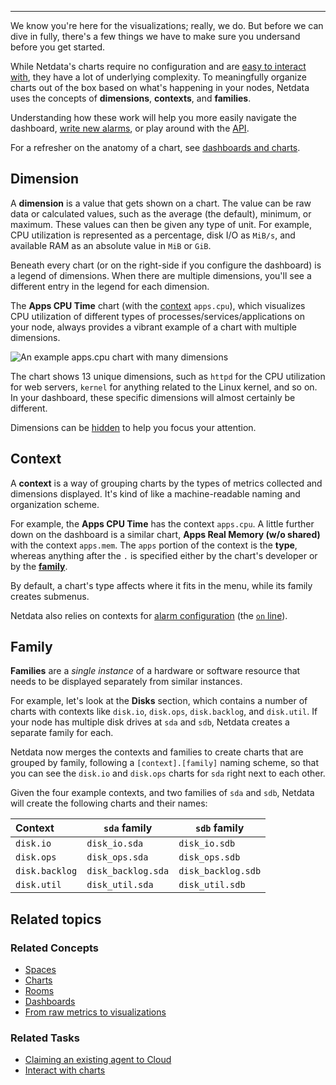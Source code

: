 <!--
title: "From raw Metrics to visualization"
sidebar_label: "From raw Metrics to visualization"
custom_edit_url: "https://github.com/netdata/netdata/blob/master/docs/concepts/visualizations/from-raw-metrics-to-visualization.md"
sidebar_position: "2300"
learn_status: "Published"
learn_topic_type: "Concepts"
learn_rel_path: "Concepts/Visualizations"
learn_docs_purpose: "Beginners corner, explain the terminology of Netdata's metrics, dimensions, labels, charts, context-instances, composites charts and how all these knitted into dashboards "
-->


**********************************************************************

We know you're here for the visualizations; really, we do. But before we can dive in fully, there's a few things we have to make sure you undersand before 
you get started. 

While Netdata's charts require no configuration and are [easy to interact with](/docs/dashboard/interact-charts.mdx),
they have a lot of underlying complexity. To meaningfully organize charts out of the box based on what's happening in
your nodes, Netdata uses the concepts of **dimensions**, **contexts**, and **families**. 

Understanding how these work will help you more easily navigate the dashboard, [write new
alarms](/docs/monitor/configure-alarms.md), or play around with the [API](/web/api/README.md).

For a refresher on the anatomy of a chart, see [dashboards and charts](/docs/dashboard/how-dashboard-works.mdx).

## Dimension

A **dimension** is a value that gets shown on a chart. The value can be raw data or calculated values, such as the
average (the default), minimum, or maximum. These values can then be given any type of unit. For example, CPU
utilization is represented as a percentage, disk I/O as `MiB/s`, and available RAM as an absolute value in `MiB` or
`GiB`.

Beneath every chart (or on the right-side if you configure the dashboard) is a legend of dimensions. When there are
multiple dimensions, you'll see a different entry in the legend for each dimension.

The **Apps CPU Time** chart (with the [context](#context) `apps.cpu`), which visualizes CPU utilization of
different types of processes/services/applications on your node, always provides a vibrant example of a chart with
multiple dimensions.

![An example apps.cpu chart with many
dimensions](https://user-images.githubusercontent.com/1153921/114207816-a5cb7400-9911-11eb-8800-06f60b745f9c.png)

The chart shows 13 unique dimensions, such as `httpd` for the CPU utilization for web servers, `kernel` for anything
related to the Linux kernel, and so on. In your dashboard, these specific dimensions will almost certainly be different.

Dimensions can be [hidden](/docs/dashboard/interact-charts.mdx#show-and-hide-dimensions) to help you focus your
attention.

## Context

A **context** is a way of grouping charts by the types of metrics collected and dimensions displayed. It's kind of like
a machine-readable naming and organization scheme.

For example, the **Apps CPU Time** has the context `apps.cpu`. A little further down on the dashboard is a similar
chart, **Apps Real Memory (w/o shared)** with the context `apps.mem`. The `apps` portion of the context is the **type**,
whereas anything after the `.` is specified either by the chart's developer or by the [**family**](#family). 

By default, a chart's type affects where it fits in the menu, while its family creates submenus.

Netdata also relies on contexts for [alarm configuration](/docs/monitor/configure-alarms.md) (the [`on`
line](/health/REFERENCE.md#alarm-line-on)).

## Family

**Families** are a _single instance_ of a hardware or software resource that needs to be displayed separately from
similar instances.

For example, let's look at the **Disks** section, which contains a number of charts with contexts like `disk.io`,
`disk.ops`, `disk.backlog`, and `disk.util`.  If your node has multiple disk drives at `sda` and `sdb`, Netdata creates
a separate family for each.

Netdata now merges the contexts and families to create charts that are grouped by family, following a
`[context].[family]` naming scheme, so that you can see the `disk.io` and `disk.ops` charts for `sda` right next to each
other.

Given the four example contexts, and two families of `sda` and `sdb`, Netdata will create the following charts and their
names:

| Context        | `sda` family       | `sdb` family       |
| :------------- | ------------------ | ------------------ |
| `disk.io`      | `disk_io.sda`      | `disk_io.sdb`      |
| `disk.ops`     | `disk_ops.sda`     | `disk_ops.sdb`     |
| `disk.backlog` | `disk_backlog.sda` | `disk_backlog.sdb` |
| `disk.util`    | `disk_util.sda`    | `disk_util.sdb`    |


## Related topics

### **Related Concepts**
- [Spaces](https://github.com/netdata/learn/blob/master/docs/concepts/netdata-cloud/spaces.md)
- [Charts](https://github.com/netdata/learn/blob/master/docs/concepts/netdata-cloud/spaces.md)
- [Rooms](https://github.com/netdata/learn/blob/rework-learn/docs/concepts/netdata-cloud/rooms.md)
- [Dashboards](https://github.com/netdata/learn/blob/master/docs/concepts/visualizations/dashboards.md)
- [From raw metrics to visualizations](https://github.com/netdata/learn/blob/rework-learn/docs/concepts/visualizations/from-raw-metrics-to-visualization.md)

### Related Tasks
- [Claiming an existing agent to Cloud](https://github.com/netdata/netdata/blob/rework-learn/docs/tasks/setup/claim-existing-agent-to-cloud.md)
- [Interact with charts](https://github.com/netdata/learn/blob/rework-learn/docs/tasks/interact-with-the-charts.md)
